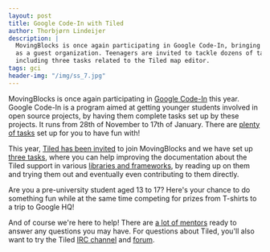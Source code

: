 ```yaml
---
layout: post
title: Google Code-In with Tiled
author: Thorbjørn Lindeijer
description: |
  MovingBlocks is once again participating in Google Code-In, bringing in Tiled
  as a guest organization. Teenagers are invited to tackle dozens of tasks,
  including three tasks related to the Tiled map editor.
tags: gci
header-img: "/img/ss_7.jpg"
---
```


MovingBlocks is once again participating in [Google Code-In](https://codein.withgoogle.com/) this year.
Google Code-In is a program aimed at getting younger
students involved in open source projects, by having them complete tasks
set up by these projects. It runs from 28th of November to 17th of
January. There are
[plenty of tasks](https://codein.withgoogle.com/tasks/?sp-organization=5693523175145472)
set up for you to have fun with!

This year, [Tiled has been invited](http://www.mapeditor.org/2017/11/28/google-code-in.html)
to join MovingBlocks and we have set up
[three tasks](https://codein.withgoogle.com/tasks/?sp-organization=5693523175145472&sp-search=tiled),
where you can help improving the documentation about the Tiled support in
various [libraries and frameworks](http://doc.mapeditor.org/en/latest/reference/support-for-tmx-maps/),
by reading up on them and trying them out and eventually even contributing to
them directly.

Are you a pre-university student aged 13 to 17? Here's your chance to do
something fun while at the same time competing for prizes from T-shirts to a
trip to Google HQ!

And of course we're here to help! There are
[a lot of mentors](http://terasology.org/mentors.html) ready to answer any
questions you may have. For questions about Tiled, you'll also want to try the
Tiled [IRC channel](https://riot.im/app/#/room/#freenode_#tiled:matrix.org) and
[forum](http://discourse.mapeditor.org/).
